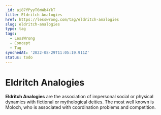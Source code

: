```yaml
---
_id: ai87fPyyT6mWb4YkT
title: Eldritch Analogies
href: https://lesswrong.com/tag/eldritch-analogies
slug: eldritch-analogies
type: tag
tags:
  - LessWrong
  - Concept
  - Tag
synchedAt: '2022-08-29T11:05:19.911Z'
status: todo
---
```


# Eldritch Analogies

**Eldritch Analogies** are the association of impersonal social or physical dynamics with fictional or mythological deities. The most well known is Moloch, who is associated with coordination problems and competition.
